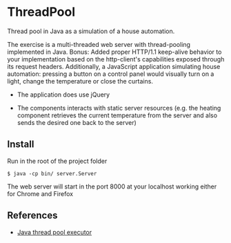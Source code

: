 # ThreadPool
Thread pool in Java as a simulation of a house automation.

The exercise is a multi-threaded web server with thread-pooling implemented in Java.
Bonus: Added proper HTTP/1.1 keep-alive behavior to your implementation based on the http-client's capabilities exposed through its request headers.
Additionally, a JavaScript application simulating house automation: pressing a button on a control panel would visually turn on a light, change the temperature or
close the curtains.


* The application does use jQuery

* The components interacts with static server resources (e.g. the heating component retrieves the current temperature from the server and also
sends the desired one back to the server)

## Install
Run in the root of the project folder
```
$ java -cp bin/ server.Server
```
The web server will start in the port 8000 at your localhost working either for Chrome and Firefox


## References
* [Java thread pool executor](https://howtodoinjava.com/java/multi-threading/java-thread-pool-executor-example/)

